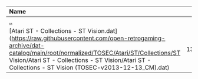 |Name|Size|
|:---|---:|
|[..](../index.html)|DIR|
|[Atari ST - Collections - ST Vision.dat](https://raw.githubusercontent.com/open-retrogaming-archive/dat-catalog/main/root/normalized/TOSEC/Atari/ST/Collections/ST Vision/Atari ST - Collections - ST Vision/Atari ST - Collections - ST Vision (TOSEC-v2013-12-13_CM).dat)|136032|
